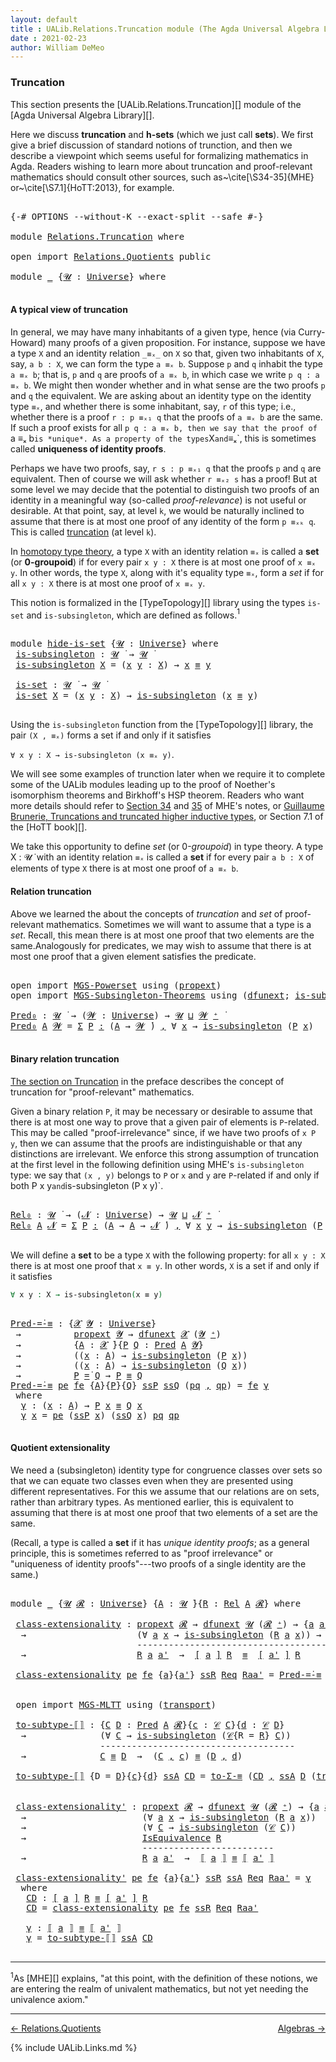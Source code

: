 ```yaml
---
layout: default
title : UALib.Relations.Truncation module (The Agda Universal Algebra Library)
date : 2021-02-23
author: William DeMeo
---
```


### <a id="truncation">Truncation</a>

This section presents the [UALib.Relations.Truncation][] module of the [Agda Universal Algebra Library][].

Here we discuss **truncation** and **h-sets** (which we just call **sets**).  We first give a brief discussion of standard notions of trunction, and then we describe a viewpoint which seems useful for formalizing mathematics in Agda. Readers wishing to learn more about truncation and proof-relevant mathematics should consult other sources, such as~\cite[\S34-35]{MHE} or~\cite[\S7.1]{HoTT:2013}, for example.

<pre class="Agda">

<a id="718" class="Symbol">{-#</a> <a id="722" class="Keyword">OPTIONS</a> <a id="730" class="Pragma">--without-K</a> <a id="742" class="Pragma">--exact-split</a> <a id="756" class="Pragma">--safe</a> <a id="763" class="Symbol">#-}</a>

<a id="768" class="Keyword">module</a> <a id="775" href="Relations.Truncation.html" class="Module">Relations.Truncation</a> <a id="796" class="Keyword">where</a>

<a id="803" class="Keyword">open</a> <a id="808" class="Keyword">import</a> <a id="815" href="Relations.Quotients.html" class="Module">Relations.Quotients</a> <a id="835" class="Keyword">public</a>

<a id="843" class="Keyword">module</a> <a id="850" href="Relations.Truncation.html#850" class="Module">_</a> <a id="852" class="Symbol">{</a><a id="853" href="Relations.Truncation.html#853" class="Bound">𝓤</a> <a id="855" class="Symbol">:</a> <a id="857" href="Agda.Primitive.html#423" class="Postulate">Universe</a><a id="865" class="Symbol">}</a> <a id="867" class="Keyword">where</a>

</pre>

#### <a id="a-typical-view-of-truncation">A typical view of truncation</a>

In general, we may have many inhabitants of a given type, hence (via Curry-Howard) many proofs of a given proposition. For instance, suppose we have a type `X` and an identity relation `_≡ₓ_` on `X` so that, given two inhabitants of `X`, say, `a b : X`, we can form the type `a ≡ₓ b`. Suppose `p` and `q` inhabit the type `a ≡ₓ b`; that is, `p` and `q` are proofs of `a ≡ₓ b`, in which case we write `p q : a ≡ₓ b`. We might then wonder whether and in what sense are the two proofs `p` and `q` the equivalent. We are asking about an identity type on the identity type `≡ₓ`, and whether there is some inhabitant, say, `r` of this type; i.e., whether there is a proof `r : p ≡ₓ₁ q` that the proofs of `a ≡ₓ b` are the same.  If such a proof exists for all `p q : a ≡ₓ b, then we say that the proof of `a ≡ₓ b` is *unique*. As a property of the types `X` and `≡ₓ`, this is sometimes called **uniqueness of identity proofs**.

Perhaps we have two proofs, say, `r s : p ≡ₓ₁ q` that the proofs `p` and `q` are equivalent. Then of course we will ask whether `r ≡ₓ₂ s` has a proof!  But at some level we may decide that the potential to distinguish two proofs of an identity in a meaningful way (so-called *proof-relevance*) is not useful or desirable.  At that point, say, at level `k`, we would be naturally inclined to assume that there is at most one proof of any identity of the form `p ≡ₓₖ q`.  This is called [truncation](https://www.cs.bham.ac.uk/~mhe/HoTT-UF-in-Agda-Lecture-Notes/HoTT-UF-Agda.html#truncation) (at level `k`).

In [homotopy type theory](https://homotopytypetheory.org), a type `X` with an identity relation `≡ₓ` is called a **set** (or **0-groupoid**) if for every pair `x y : X` there is at most one proof of `x ≡ₓ y`. In other words, the type `X`, along with it's equality type `≡ₓ`, form a *set* if for all `x y : X` there is at most one proof of `x ≡ₓ y`.

This notion is formalized in the [TypeTopology][] library using the types `is-set` and `is-subsingleton`, which are defined as follows.<span class="footnote"><sup>1</sup></span>

<pre class="Agda">

<a id="3034" class="Keyword">module</a> <a id="hide-is-set"></a><a id="3041" href="Relations.Truncation.html#3041" class="Module">hide-is-set</a> <a id="3053" class="Symbol">{</a><a id="3054" href="Relations.Truncation.html#3054" class="Bound">𝓤</a> <a id="3056" class="Symbol">:</a> <a id="3058" href="Agda.Primitive.html#423" class="Postulate">Universe</a><a id="3066" class="Symbol">}</a> <a id="3068" class="Keyword">where</a>
 <a id="hide-is-set.is-subsingleton"></a><a id="3075" href="Relations.Truncation.html#3075" class="Function">is-subsingleton</a> <a id="3091" class="Symbol">:</a> <a id="3093" href="Relations.Truncation.html#3054" class="Bound">𝓤</a> <a id="3095" href="Universes.html#403" class="Function Operator">̇</a> <a id="3097" class="Symbol">→</a> <a id="3099" href="Relations.Truncation.html#3054" class="Bound">𝓤</a> <a id="3101" href="Universes.html#403" class="Function Operator">̇</a>
 <a id="3104" href="Relations.Truncation.html#3075" class="Function">is-subsingleton</a> <a id="3120" href="Relations.Truncation.html#3120" class="Bound">X</a> <a id="3122" class="Symbol">=</a> <a id="3124" class="Symbol">(</a><a id="3125" href="Relations.Truncation.html#3125" class="Bound">x</a> <a id="3127" href="Relations.Truncation.html#3127" class="Bound">y</a> <a id="3129" class="Symbol">:</a> <a id="3131" href="Relations.Truncation.html#3120" class="Bound">X</a><a id="3132" class="Symbol">)</a> <a id="3134" class="Symbol">→</a> <a id="3136" href="Relations.Truncation.html#3125" class="Bound">x</a> <a id="3138" href="Prelude.Inverses.html#620" class="Datatype Operator">≡</a> <a id="3140" href="Relations.Truncation.html#3127" class="Bound">y</a>

 <a id="hide-is-set.is-set"></a><a id="3144" href="Relations.Truncation.html#3144" class="Function">is-set</a> <a id="3151" class="Symbol">:</a> <a id="3153" href="Relations.Truncation.html#3054" class="Bound">𝓤</a> <a id="3155" href="Universes.html#403" class="Function Operator">̇</a> <a id="3157" class="Symbol">→</a> <a id="3159" href="Relations.Truncation.html#3054" class="Bound">𝓤</a> <a id="3161" href="Universes.html#403" class="Function Operator">̇</a>
 <a id="3164" href="Relations.Truncation.html#3144" class="Function">is-set</a> <a id="3171" href="Relations.Truncation.html#3171" class="Bound">X</a> <a id="3173" class="Symbol">=</a> <a id="3175" class="Symbol">(</a><a id="3176" href="Relations.Truncation.html#3176" class="Bound">x</a> <a id="3178" href="Relations.Truncation.html#3178" class="Bound">y</a> <a id="3180" class="Symbol">:</a> <a id="3182" href="Relations.Truncation.html#3171" class="Bound">X</a><a id="3183" class="Symbol">)</a> <a id="3185" class="Symbol">→</a> <a id="3187" href="Relations.Truncation.html#3075" class="Function">is-subsingleton</a> <a id="3203" class="Symbol">(</a><a id="3204" href="Relations.Truncation.html#3176" class="Bound">x</a> <a id="3206" href="Prelude.Inverses.html#620" class="Datatype Operator">≡</a> <a id="3208" href="Relations.Truncation.html#3178" class="Bound">y</a><a id="3209" class="Symbol">)</a>

</pre>

Using the `is-subsingleton` function from the [TypeTopology][] library, the pair `(X , ≡ₓ)` forms a set if and only if it satisfies

`∀ x y : X → is-subsingleton (x ≡ₓ y)`.


We will see some examples of trunction later when we require it to complete some of the UALib modules leading up to the proof of Noether's isomorphism theorems and Birkhoff's HSP theorem.  Readers who want more details should refer to [Section 34](https://www.cs.bham.ac.uk/~mhe/HoTT-UF-in-Agda-Lecture-Notes/HoTT-UF-Agda.html#truncation) and [35](https://www.cs.bham.ac.uk/~mhe/HoTT-UF-in-Agda-Lecture-Notes/HoTT-UF-Agda.html#resizing) of MHE's notes, or [Guillaume Brunerie, Truncations and truncated higher inductive types](https://homotopytypetheory.org/2012/09/16/truncations-and-truncated-higher-inductive-types/), or Section 7.1 of the [HoTT book][].

We take this opportunity to define *set* (or 0-*groupoid*) in type theory.  A type X : 𝓤 ̇ with an identity relation `≡ₓ` is called a **set** if for every pair `a b : X` of elements of type `X` there is at most one proof of `a ≡ₓ b`.




#### <a id="relation-truncation">Relation truncation</a>

Above we learned the about the concepts of *truncation* and *set* of proof-relevant mathematics. Sometimes we will want to assume that a type is a *set*. Recall, this mean there is at most one proof that two elements are the same.Analogously for predicates, we may wish to assume that there is at most one proof that a given element satisfies the predicate.

<pre class="Agda">

<a id="4727" class="Keyword">open</a> <a id="4732" class="Keyword">import</a> <a id="4739" href="MGS-Powerset.html" class="Module">MGS-Powerset</a> <a id="4752" class="Keyword">using</a> <a id="4758" class="Symbol">(</a><a id="4759" href="MGS-Powerset.html#382" class="Function">propext</a><a id="4766" class="Symbol">)</a>
<a id="4768" class="Keyword">open</a> <a id="4773" class="Keyword">import</a> <a id="4780" href="MGS-Subsingleton-Theorems.html" class="Module">MGS-Subsingleton-Theorems</a> <a id="4806" class="Keyword">using</a> <a id="4812" class="Symbol">(</a><a id="4813" href="MGS-FunExt-from-Univalence.html#2039" class="Function">dfunext</a><a id="4820" class="Symbol">;</a> <a id="4822" href="MGS-Basic-UF.html#743" class="Function">is-subsingleton</a><a id="4837" class="Symbol">)</a>

<a id="Pred₀"></a><a id="4840" href="Relations.Truncation.html#4840" class="Function">Pred₀</a> <a id="4846" class="Symbol">:</a> <a id="4848" href="Universes.html#260" class="Generalizable">𝓤</a> <a id="4850" href="Universes.html#403" class="Function Operator">̇</a> <a id="4852" class="Symbol">→</a> <a id="4854" class="Symbol">(</a><a id="4855" href="Relations.Truncation.html#4855" class="Bound">𝓦</a> <a id="4857" class="Symbol">:</a> <a id="4859" href="Agda.Primitive.html#423" class="Postulate">Universe</a><a id="4867" class="Symbol">)</a> <a id="4869" class="Symbol">→</a> <a id="4871" href="Universes.html#260" class="Generalizable">𝓤</a> <a id="4873" href="Agda.Primitive.html#636" class="Primitive Operator">⊔</a> <a id="4875" href="Relations.Truncation.html#4855" class="Bound">𝓦</a> <a id="4877" href="Agda.Primitive.html#606" class="Primitive Operator">⁺</a> <a id="4879" href="Universes.html#403" class="Function Operator">̇</a>
<a id="4881" href="Relations.Truncation.html#4840" class="Function">Pred₀</a> <a id="4887" href="Relations.Truncation.html#4887" class="Bound">A</a> <a id="4889" href="Relations.Truncation.html#4889" class="Bound">𝓦</a> <a id="4891" class="Symbol">=</a> <a id="4893" href="MGS-MLTT.html#3074" class="Function">Σ</a> <a id="4895" href="Relations.Truncation.html#4895" class="Bound">P</a> <a id="4897" href="MGS-MLTT.html#3074" class="Function">꞉</a> <a id="4899" class="Symbol">(</a><a id="4900" href="Relations.Truncation.html#4887" class="Bound">A</a> <a id="4902" class="Symbol">→</a> <a id="4904" href="Relations.Truncation.html#4889" class="Bound">𝓦</a> <a id="4906" href="Universes.html#403" class="Function Operator">̇</a><a id="4907" class="Symbol">)</a> <a id="4909" href="MGS-MLTT.html#3074" class="Function">,</a> <a id="4911" class="Symbol">∀</a> <a id="4913" href="Relations.Truncation.html#4913" class="Bound">x</a> <a id="4915" class="Symbol">→</a> <a id="4917" href="MGS-Basic-UF.html#743" class="Function">is-subsingleton</a> <a id="4933" class="Symbol">(</a><a id="4934" href="Relations.Truncation.html#4895" class="Bound">P</a> <a id="4936" href="Relations.Truncation.html#4913" class="Bound">x</a><a id="4937" class="Symbol">)</a>

</pre>


#### <a id="binary-relation-truncation">Binary relation truncation</a>

[The section on Truncation](UALib.Preface.html#truncation) in the preface describes the concept of truncation for "proof-relevant" mathematics.

Given a binary relation `P`, it may be necessary or desirable to assume that there is at most one way to prove that a given pair of elements is `P`-related.  This may be called "proof-irrelevance" since, if we have two proofs of `x P y`, then we can assume that the proofs are indistinguishable or that any distinctions are irrelevant.  We enforce this strong assumption of truncation at the first level in the following definition using MHE's `is-subsingleton` type: we say that `(x , y)` belongs to `P` or `x` and `y` are `P`-related if and only if both P x y` and `is-subsingleton (P x y)`.

<pre class="Agda">

<a id="Rel₀"></a><a id="5779" href="Relations.Truncation.html#5779" class="Function">Rel₀</a> <a id="5784" class="Symbol">:</a> <a id="5786" href="Universes.html#260" class="Generalizable">𝓤</a> <a id="5788" href="Universes.html#403" class="Function Operator">̇</a> <a id="5790" class="Symbol">→</a> <a id="5792" class="Symbol">(</a><a id="5793" href="Relations.Truncation.html#5793" class="Bound">𝓝</a> <a id="5795" class="Symbol">:</a> <a id="5797" href="Agda.Primitive.html#423" class="Postulate">Universe</a><a id="5805" class="Symbol">)</a> <a id="5807" class="Symbol">→</a> <a id="5809" href="Universes.html#260" class="Generalizable">𝓤</a> <a id="5811" href="Agda.Primitive.html#636" class="Primitive Operator">⊔</a> <a id="5813" href="Relations.Truncation.html#5793" class="Bound">𝓝</a> <a id="5815" href="Agda.Primitive.html#606" class="Primitive Operator">⁺</a> <a id="5817" href="Universes.html#403" class="Function Operator">̇</a>
<a id="5819" href="Relations.Truncation.html#5779" class="Function">Rel₀</a> <a id="5824" href="Relations.Truncation.html#5824" class="Bound">A</a> <a id="5826" href="Relations.Truncation.html#5826" class="Bound">𝓝</a> <a id="5828" class="Symbol">=</a> <a id="5830" href="MGS-MLTT.html#3074" class="Function">Σ</a> <a id="5832" href="Relations.Truncation.html#5832" class="Bound">P</a> <a id="5834" href="MGS-MLTT.html#3074" class="Function">꞉</a> <a id="5836" class="Symbol">(</a><a id="5837" href="Relations.Truncation.html#5824" class="Bound">A</a> <a id="5839" class="Symbol">→</a> <a id="5841" href="Relations.Truncation.html#5824" class="Bound">A</a> <a id="5843" class="Symbol">→</a> <a id="5845" href="Relations.Truncation.html#5826" class="Bound">𝓝</a> <a id="5847" href="Universes.html#403" class="Function Operator">̇</a><a id="5848" class="Symbol">)</a> <a id="5850" href="MGS-MLTT.html#3074" class="Function">,</a> <a id="5852" class="Symbol">∀</a> <a id="5854" href="Relations.Truncation.html#5854" class="Bound">x</a> <a id="5856" href="Relations.Truncation.html#5856" class="Bound">y</a> <a id="5858" class="Symbol">→</a> <a id="5860" href="MGS-Basic-UF.html#743" class="Function">is-subsingleton</a> <a id="5876" class="Symbol">(</a><a id="5877" href="Relations.Truncation.html#5832" class="Bound">P</a> <a id="5879" href="Relations.Truncation.html#5854" class="Bound">x</a> <a id="5881" href="Relations.Truncation.html#5856" class="Bound">y</a><a id="5882" class="Symbol">)</a>

</pre>

We will define a **set** to be a type `X` with the following property: for all `x y : X` there is at most one proof that `x ≡ y`.  In other words, `X` is a set if and only if it satisfies

```agda
∀ x y : X → is-subsingleton(x ≡ y)
```

<pre class="Agda">

<a id="Pred-=̇-≡"></a><a id="6148" href="Relations.Truncation.html#6148" class="Function">Pred-=̇-≡</a> <a id="6158" class="Symbol">:</a> <a id="6160" class="Symbol">{</a><a id="6161" href="Relations.Truncation.html#6161" class="Bound">𝓧</a> <a id="6163" href="Relations.Truncation.html#6163" class="Bound">𝓨</a> <a id="6165" class="Symbol">:</a> <a id="6167" href="Agda.Primitive.html#423" class="Postulate">Universe</a><a id="6175" class="Symbol">}</a>
 <a id="6178" class="Symbol">→</a>          <a id="6189" href="MGS-Powerset.html#382" class="Function">propext</a> <a id="6197" href="Relations.Truncation.html#6163" class="Bound">𝓨</a> <a id="6199" class="Symbol">→</a> <a id="6201" href="MGS-FunExt-from-Univalence.html#2039" class="Function">dfunext</a> <a id="6209" href="Relations.Truncation.html#6161" class="Bound">𝓧</a> <a id="6211" class="Symbol">(</a><a id="6212" href="Relations.Truncation.html#6163" class="Bound">𝓨</a> <a id="6214" href="Agda.Primitive.html#606" class="Primitive Operator">⁺</a><a id="6215" class="Symbol">)</a>
 <a id="6218" class="Symbol">→</a>          <a id="6229" class="Symbol">{</a><a id="6230" href="Relations.Truncation.html#6230" class="Bound">A</a> <a id="6232" class="Symbol">:</a> <a id="6234" href="Relations.Truncation.html#6161" class="Bound">𝓧</a> <a id="6236" href="Universes.html#403" class="Function Operator">̇</a><a id="6237" class="Symbol">}{</a><a id="6239" href="Relations.Truncation.html#6239" class="Bound">P</a> <a id="6241" href="Relations.Truncation.html#6241" class="Bound">Q</a> <a id="6243" class="Symbol">:</a> <a id="6245" href="Relations.Unary.html#1062" class="Function">Pred</a> <a id="6250" href="Relations.Truncation.html#6230" class="Bound">A</a> <a id="6252" href="Relations.Truncation.html#6163" class="Bound">𝓨</a><a id="6253" class="Symbol">}</a>
 <a id="6256" class="Symbol">→</a>          <a id="6267" class="Symbol">((</a><a id="6269" href="Relations.Truncation.html#6269" class="Bound">x</a> <a id="6271" class="Symbol">:</a> <a id="6273" href="Relations.Truncation.html#6230" class="Bound">A</a><a id="6274" class="Symbol">)</a> <a id="6276" class="Symbol">→</a> <a id="6278" href="MGS-Basic-UF.html#743" class="Function">is-subsingleton</a> <a id="6294" class="Symbol">(</a><a id="6295" href="Relations.Truncation.html#6239" class="Bound">P</a> <a id="6297" href="Relations.Truncation.html#6269" class="Bound">x</a><a id="6298" class="Symbol">))</a>
 <a id="6302" class="Symbol">→</a>          <a id="6313" class="Symbol">((</a><a id="6315" href="Relations.Truncation.html#6315" class="Bound">x</a> <a id="6317" class="Symbol">:</a> <a id="6319" href="Relations.Truncation.html#6230" class="Bound">A</a><a id="6320" class="Symbol">)</a> <a id="6322" class="Symbol">→</a> <a id="6324" href="MGS-Basic-UF.html#743" class="Function">is-subsingleton</a> <a id="6340" class="Symbol">(</a><a id="6341" href="Relations.Truncation.html#6241" class="Bound">Q</a> <a id="6343" href="Relations.Truncation.html#6315" class="Bound">x</a><a id="6344" class="Symbol">))</a>
 <a id="6348" class="Symbol">→</a>          <a id="6359" href="Relations.Truncation.html#6239" class="Bound">P</a> <a id="6361" href="Relations.Unary.html#3067" class="Function Operator">=̇</a> <a id="6364" href="Relations.Truncation.html#6241" class="Bound">Q</a> <a id="6366" class="Symbol">→</a> <a id="6368" href="Relations.Truncation.html#6239" class="Bound">P</a> <a id="6370" href="Prelude.Inverses.html#620" class="Datatype Operator">≡</a> <a id="6372" href="Relations.Truncation.html#6241" class="Bound">Q</a>
<a id="6374" href="Relations.Truncation.html#6148" class="Function">Pred-=̇-≡</a> <a id="6384" href="Relations.Truncation.html#6384" class="Bound">pe</a> <a id="6387" href="Relations.Truncation.html#6387" class="Bound">fe</a> <a id="6390" class="Symbol">{</a><a id="6391" href="Relations.Truncation.html#6391" class="Bound">A</a><a id="6392" class="Symbol">}{</a><a id="6394" href="Relations.Truncation.html#6394" class="Bound">P</a><a id="6395" class="Symbol">}{</a><a id="6397" href="Relations.Truncation.html#6397" class="Bound">Q</a><a id="6398" class="Symbol">}</a> <a id="6400" href="Relations.Truncation.html#6400" class="Bound">ssP</a> <a id="6404" href="Relations.Truncation.html#6404" class="Bound">ssQ</a> <a id="6408" class="Symbol">(</a><a id="6409" href="Relations.Truncation.html#6409" class="Bound">pq</a> <a id="6412" href="Prelude.Equality.html#463" class="InductiveConstructor Operator">,</a> <a id="6414" href="Relations.Truncation.html#6414" class="Bound">qp</a><a id="6416" class="Symbol">)</a> <a id="6418" class="Symbol">=</a> <a id="6420" href="Relations.Truncation.html#6387" class="Bound">fe</a> <a id="6423" href="Relations.Truncation.html#6434" class="Function">γ</a>
 <a id="6426" class="Keyword">where</a>
  <a id="6434" href="Relations.Truncation.html#6434" class="Function">γ</a> <a id="6436" class="Symbol">:</a> <a id="6438" class="Symbol">(</a><a id="6439" href="Relations.Truncation.html#6439" class="Bound">x</a> <a id="6441" class="Symbol">:</a> <a id="6443" href="Relations.Truncation.html#6391" class="Bound">A</a><a id="6444" class="Symbol">)</a> <a id="6446" class="Symbol">→</a> <a id="6448" href="Relations.Truncation.html#6394" class="Bound">P</a> <a id="6450" href="Relations.Truncation.html#6439" class="Bound">x</a> <a id="6452" href="Prelude.Inverses.html#620" class="Datatype Operator">≡</a> <a id="6454" href="Relations.Truncation.html#6397" class="Bound">Q</a> <a id="6456" href="Relations.Truncation.html#6439" class="Bound">x</a>
  <a id="6460" href="Relations.Truncation.html#6434" class="Function">γ</a> <a id="6462" href="Relations.Truncation.html#6462" class="Bound">x</a> <a id="6464" class="Symbol">=</a> <a id="6466" href="Relations.Truncation.html#6384" class="Bound">pe</a> <a id="6469" class="Symbol">(</a><a id="6470" href="Relations.Truncation.html#6400" class="Bound">ssP</a> <a id="6474" href="Relations.Truncation.html#6462" class="Bound">x</a><a id="6475" class="Symbol">)</a> <a id="6477" class="Symbol">(</a><a id="6478" href="Relations.Truncation.html#6404" class="Bound">ssQ</a> <a id="6482" href="Relations.Truncation.html#6462" class="Bound">x</a><a id="6483" class="Symbol">)</a> <a id="6485" href="Relations.Truncation.html#6409" class="Bound">pq</a> <a id="6488" href="Relations.Truncation.html#6414" class="Bound">qp</a>

</pre>


#### <a id="quotient-extensionality">Quotient extensionality</a>

We need a (subsingleton) identity type for congruence classes over sets so that we can equate two classes even when they are presented using different representatives.  For this we assume that our relations are on sets, rather than arbitrary types.  As mentioned earlier, this is equivalent to assuming that there is at most one proof that two elements of a set are the same.

(Recall, a type is called a **set** if it has *unique identity proofs*; as a general principle, this is sometimes referred to as "proof irrelevance" or "uniqueness of identity proofs"---two proofs of a single identity are the same.)

<pre class="Agda">

<a id="7196" class="Keyword">module</a> <a id="7203" href="Relations.Truncation.html#7203" class="Module">_</a> <a id="7205" class="Symbol">{</a><a id="7206" href="Relations.Truncation.html#7206" class="Bound">𝓤</a> <a id="7208" href="Relations.Truncation.html#7208" class="Bound">𝓡</a> <a id="7210" class="Symbol">:</a> <a id="7212" href="Agda.Primitive.html#423" class="Postulate">Universe</a><a id="7220" class="Symbol">}</a> <a id="7222" class="Symbol">{</a><a id="7223" href="Relations.Truncation.html#7223" class="Bound">A</a> <a id="7225" class="Symbol">:</a> <a id="7227" href="Relations.Truncation.html#7206" class="Bound">𝓤</a> <a id="7229" href="Universes.html#403" class="Function Operator">̇</a><a id="7230" class="Symbol">}{</a><a id="7232" href="Relations.Truncation.html#7232" class="Bound">R</a> <a id="7234" class="Symbol">:</a> <a id="7236" href="Relations.Binary.html#1464" class="Function">Rel</a> <a id="7240" href="Relations.Truncation.html#7223" class="Bound">A</a> <a id="7242" href="Relations.Truncation.html#7208" class="Bound">𝓡</a><a id="7243" class="Symbol">}</a> <a id="7245" class="Keyword">where</a>

 <a id="7253" href="Relations.Truncation.html#7253" class="Function">class-extensionality</a> <a id="7274" class="Symbol">:</a> <a id="7276" href="MGS-Powerset.html#382" class="Function">propext</a> <a id="7284" href="Relations.Truncation.html#7208" class="Bound">𝓡</a> <a id="7286" class="Symbol">→</a> <a id="7288" href="MGS-FunExt-from-Univalence.html#2039" class="Function">dfunext</a> <a id="7296" href="Relations.Truncation.html#7206" class="Bound">𝓤</a> <a id="7298" class="Symbol">(</a><a id="7299" href="Relations.Truncation.html#7208" class="Bound">𝓡</a> <a id="7301" href="Agda.Primitive.html#606" class="Primitive Operator">⁺</a><a id="7302" class="Symbol">)</a> <a id="7304" class="Symbol">→</a> <a id="7306" class="Symbol">{</a><a id="7307" href="Relations.Truncation.html#7307" class="Bound">a</a> <a id="7309" href="Relations.Truncation.html#7309" class="Bound">a&#39;</a> <a id="7312" class="Symbol">:</a> <a id="7314" href="Relations.Truncation.html#7223" class="Bound">A</a><a id="7315" class="Symbol">}</a>
  <a id="7319" class="Symbol">→</a>                     <a id="7341" class="Symbol">(∀</a> <a id="7344" href="Relations.Truncation.html#7344" class="Bound">a</a> <a id="7346" href="Relations.Truncation.html#7346" class="Bound">x</a> <a id="7348" class="Symbol">→</a> <a id="7350" href="MGS-Basic-UF.html#743" class="Function">is-subsingleton</a> <a id="7366" class="Symbol">(</a><a id="7367" href="Relations.Truncation.html#7232" class="Bound">R</a> <a id="7369" href="Relations.Truncation.html#7344" class="Bound">a</a> <a id="7371" href="Relations.Truncation.html#7346" class="Bound">x</a><a id="7372" class="Symbol">))</a> <a id="7375" class="Symbol">→</a> <a id="7377" href="Relations.Quotients.html#1978" class="Record">IsEquivalence</a> <a id="7391" href="Relations.Truncation.html#7232" class="Bound">R</a>
                        <a id="7417" class="Comment">----------------------------------------------------</a>
  <a id="7472" class="Symbol">→</a>                     <a id="7494" href="Relations.Truncation.html#7232" class="Bound">R</a> <a id="7496" href="Relations.Truncation.html#7307" class="Bound">a</a> <a id="7498" href="Relations.Truncation.html#7309" class="Bound">a&#39;</a>  <a id="7502" class="Symbol">→</a>  <a id="7505" href="Relations.Quotients.html#3026" class="Function Operator">[</a> <a id="7507" href="Relations.Truncation.html#7307" class="Bound">a</a> <a id="7509" href="Relations.Quotients.html#3026" class="Function Operator">]</a> <a id="7511" href="Relations.Truncation.html#7232" class="Bound">R</a>  <a id="7514" href="Prelude.Inverses.html#620" class="Datatype Operator">≡</a>  <a id="7517" href="Relations.Quotients.html#3026" class="Function Operator">[</a> <a id="7519" href="Relations.Truncation.html#7309" class="Bound">a&#39;</a> <a id="7522" href="Relations.Quotients.html#3026" class="Function Operator">]</a> <a id="7524" href="Relations.Truncation.html#7232" class="Bound">R</a>

 <a id="7528" href="Relations.Truncation.html#7253" class="Function">class-extensionality</a> <a id="7549" href="Relations.Truncation.html#7549" class="Bound">pe</a> <a id="7552" href="Relations.Truncation.html#7552" class="Bound">fe</a> <a id="7555" class="Symbol">{</a><a id="7556" href="Relations.Truncation.html#7556" class="Bound">a</a><a id="7557" class="Symbol">}{</a><a id="7559" href="Relations.Truncation.html#7559" class="Bound">a&#39;</a><a id="7561" class="Symbol">}</a> <a id="7563" href="Relations.Truncation.html#7563" class="Bound">ssR</a> <a id="7567" href="Relations.Truncation.html#7567" class="Bound">Req</a> <a id="7571" href="Relations.Truncation.html#7571" class="Bound">Raa&#39;</a> <a id="7576" class="Symbol">=</a> <a id="7578" href="Relations.Truncation.html#6148" class="Function">Pred-=̇-≡</a> <a id="7588" href="Relations.Truncation.html#7549" class="Bound">pe</a> <a id="7591" href="Relations.Truncation.html#7552" class="Bound">fe</a> <a id="7594" class="Symbol">(</a><a id="7595" href="Relations.Truncation.html#7563" class="Bound">ssR</a> <a id="7599" href="Relations.Truncation.html#7556" class="Bound">a</a><a id="7600" class="Symbol">)(</a><a id="7602" href="Relations.Truncation.html#7563" class="Bound">ssR</a> <a id="7606" href="Relations.Truncation.html#7559" class="Bound">a&#39;</a><a id="7608" class="Symbol">)(</a><a id="7610" href="Relations.Quotients.html#4850" class="Function">/-=̇</a> <a id="7615" href="Relations.Truncation.html#7567" class="Bound">Req</a> <a id="7619" href="Relations.Truncation.html#7571" class="Bound">Raa&#39;</a><a id="7623" class="Symbol">)</a>


 <a id="7628" class="Keyword">open</a> <a id="7633" class="Keyword">import</a> <a id="7640" href="MGS-MLTT.html" class="Module">MGS-MLTT</a> <a id="7649" class="Keyword">using</a> <a id="7655" class="Symbol">(</a><a id="7656" href="MGS-MLTT.html#4946" class="Function">transport</a><a id="7665" class="Symbol">)</a>

 <a id="7669" href="Relations.Truncation.html#7669" class="Function">to-subtype-⟦⟧</a> <a id="7683" class="Symbol">:</a> <a id="7685" class="Symbol">{</a><a id="7686" href="Relations.Truncation.html#7686" class="Bound">C</a> <a id="7688" href="Relations.Truncation.html#7688" class="Bound">D</a> <a id="7690" class="Symbol">:</a> <a id="7692" href="Relations.Unary.html#1062" class="Function">Pred</a> <a id="7697" href="Relations.Truncation.html#7223" class="Bound">A</a> <a id="7699" href="Relations.Truncation.html#7208" class="Bound">𝓡</a><a id="7700" class="Symbol">}{</a><a id="7702" href="Relations.Truncation.html#7702" class="Bound">c</a> <a id="7704" class="Symbol">:</a> <a id="7706" href="Relations.Quotients.html#3255" class="Function">𝒞</a> <a id="7708" href="Relations.Truncation.html#7686" class="Bound">C</a><a id="7709" class="Symbol">}{</a><a id="7711" href="Relations.Truncation.html#7711" class="Bound">d</a> <a id="7713" class="Symbol">:</a> <a id="7715" href="Relations.Quotients.html#3255" class="Function">𝒞</a> <a id="7717" href="Relations.Truncation.html#7688" class="Bound">D</a><a id="7718" class="Symbol">}</a> 
  <a id="7723" class="Symbol">→</a>              <a id="7738" class="Symbol">(∀</a> <a id="7741" href="Relations.Truncation.html#7741" class="Bound">C</a> <a id="7743" class="Symbol">→</a> <a id="7745" href="MGS-Basic-UF.html#743" class="Function">is-subsingleton</a> <a id="7761" class="Symbol">(</a><a id="7762" href="Relations.Quotients.html#3255" class="Function">𝒞</a><a id="7763" class="Symbol">{</a><a id="7764" class="Argument">R</a> <a id="7766" class="Symbol">=</a> <a id="7768" href="Relations.Truncation.html#7232" class="Bound">R</a><a id="7769" class="Symbol">}</a> <a id="7771" href="Relations.Truncation.html#7741" class="Bound">C</a><a id="7772" class="Symbol">))</a>
                 <a id="7792" class="Comment">-------------------------------------</a>
  <a id="7832" class="Symbol">→</a>              <a id="7847" href="Relations.Truncation.html#7686" class="Bound">C</a> <a id="7849" href="Prelude.Inverses.html#620" class="Datatype Operator">≡</a> <a id="7851" href="Relations.Truncation.html#7688" class="Bound">D</a>  <a id="7854" class="Symbol">→</a>  <a id="7857" class="Symbol">(</a><a id="7858" href="Relations.Truncation.html#7686" class="Bound">C</a> <a id="7860" href="Prelude.Equality.html#463" class="InductiveConstructor Operator">,</a> <a id="7862" href="Relations.Truncation.html#7702" class="Bound">c</a><a id="7863" class="Symbol">)</a> <a id="7865" href="Prelude.Inverses.html#620" class="Datatype Operator">≡</a> <a id="7867" class="Symbol">(</a><a id="7868" href="Relations.Truncation.html#7688" class="Bound">D</a> <a id="7870" href="Prelude.Equality.html#463" class="InductiveConstructor Operator">,</a> <a id="7872" href="Relations.Truncation.html#7711" class="Bound">d</a><a id="7873" class="Symbol">)</a>

 <a id="7877" href="Relations.Truncation.html#7669" class="Function">to-subtype-⟦⟧</a> <a id="7891" class="Symbol">{</a><a id="7892" class="Argument">D</a> <a id="7894" class="Symbol">=</a> <a id="7896" href="Relations.Truncation.html#7896" class="Bound">D</a><a id="7897" class="Symbol">}{</a><a id="7899" href="Relations.Truncation.html#7899" class="Bound">c</a><a id="7900" class="Symbol">}{</a><a id="7902" href="Relations.Truncation.html#7902" class="Bound">d</a><a id="7903" class="Symbol">}</a> <a id="7905" href="Relations.Truncation.html#7905" class="Bound">ssA</a> <a id="7909" href="Relations.Truncation.html#7909" class="Bound">CD</a> <a id="7912" class="Symbol">=</a> <a id="7914" href="MGS-Basic-UF.html#7284" class="Function">to-Σ-≡</a> <a id="7921" class="Symbol">(</a><a id="7922" href="Relations.Truncation.html#7909" class="Bound">CD</a> <a id="7925" href="Prelude.Equality.html#463" class="InductiveConstructor Operator">,</a> <a id="7927" href="Relations.Truncation.html#7905" class="Bound">ssA</a> <a id="7931" href="Relations.Truncation.html#7896" class="Bound">D</a> <a id="7933" class="Symbol">(</a><a id="7934" href="MGS-MLTT.html#4946" class="Function">transport</a> <a id="7944" href="Relations.Quotients.html#3255" class="Function">𝒞</a> <a id="7946" href="Relations.Truncation.html#7909" class="Bound">CD</a> <a id="7949" href="Relations.Truncation.html#7899" class="Bound">c</a><a id="7950" class="Symbol">)</a> <a id="7952" href="Relations.Truncation.html#7902" class="Bound">d</a><a id="7953" class="Symbol">)</a>


 <a id="7958" href="Relations.Truncation.html#7958" class="Function">class-extensionality&#39;</a> <a id="7980" class="Symbol">:</a> <a id="7982" href="MGS-Powerset.html#382" class="Function">propext</a> <a id="7990" href="Relations.Truncation.html#7208" class="Bound">𝓡</a> <a id="7992" class="Symbol">→</a> <a id="7994" href="MGS-FunExt-from-Univalence.html#2039" class="Function">dfunext</a> <a id="8002" href="Relations.Truncation.html#7206" class="Bound">𝓤</a> <a id="8004" class="Symbol">(</a><a id="8005" href="Relations.Truncation.html#7208" class="Bound">𝓡</a> <a id="8007" href="Agda.Primitive.html#606" class="Primitive Operator">⁺</a><a id="8008" class="Symbol">)</a> <a id="8010" class="Symbol">→</a> <a id="8012" class="Symbol">{</a><a id="8013" href="Relations.Truncation.html#8013" class="Bound">a</a> <a id="8015" href="Relations.Truncation.html#8015" class="Bound">a&#39;</a> <a id="8018" class="Symbol">:</a> <a id="8020" href="Relations.Truncation.html#7223" class="Bound">A</a><a id="8021" class="Symbol">}</a>
  <a id="8025" class="Symbol">→</a>                      <a id="8048" class="Symbol">(∀</a> <a id="8051" href="Relations.Truncation.html#8051" class="Bound">a</a> <a id="8053" href="Relations.Truncation.html#8053" class="Bound">x</a> <a id="8055" class="Symbol">→</a> <a id="8057" href="MGS-Basic-UF.html#743" class="Function">is-subsingleton</a> <a id="8073" class="Symbol">(</a><a id="8074" href="Relations.Truncation.html#7232" class="Bound">R</a> <a id="8076" href="Relations.Truncation.html#8051" class="Bound">a</a> <a id="8078" href="Relations.Truncation.html#8053" class="Bound">x</a><a id="8079" class="Symbol">))</a>
  <a id="8084" class="Symbol">→</a>                      <a id="8107" class="Symbol">(∀</a> <a id="8110" href="Relations.Truncation.html#8110" class="Bound">C</a> <a id="8112" class="Symbol">→</a> <a id="8114" href="MGS-Basic-UF.html#743" class="Function">is-subsingleton</a> <a id="8130" class="Symbol">(</a><a id="8131" href="Relations.Quotients.html#3255" class="Function">𝒞</a> <a id="8133" href="Relations.Truncation.html#8110" class="Bound">C</a><a id="8134" class="Symbol">))</a>
  <a id="8139" class="Symbol">→</a>                      <a id="8162" href="Relations.Quotients.html#1978" class="Record">IsEquivalence</a> <a id="8176" href="Relations.Truncation.html#7232" class="Bound">R</a>
                         <a id="8203" class="Comment">-------------------------</a>
  <a id="8231" class="Symbol">→</a>                      <a id="8254" href="Relations.Truncation.html#7232" class="Bound">R</a> <a id="8256" href="Relations.Truncation.html#8013" class="Bound">a</a> <a id="8258" href="Relations.Truncation.html#8015" class="Bound">a&#39;</a>  <a id="8262" class="Symbol">→</a>  <a id="8265" href="Relations.Quotients.html#3927" class="Function Operator">⟦</a> <a id="8267" href="Relations.Truncation.html#8013" class="Bound">a</a> <a id="8269" href="Relations.Quotients.html#3927" class="Function Operator">⟧</a> <a id="8271" href="Prelude.Inverses.html#620" class="Datatype Operator">≡</a> <a id="8273" href="Relations.Quotients.html#3927" class="Function Operator">⟦</a> <a id="8275" href="Relations.Truncation.html#8015" class="Bound">a&#39;</a> <a id="8278" href="Relations.Quotients.html#3927" class="Function Operator">⟧</a>

 <a id="8282" href="Relations.Truncation.html#7958" class="Function">class-extensionality&#39;</a> <a id="8304" href="Relations.Truncation.html#8304" class="Bound">pe</a> <a id="8307" href="Relations.Truncation.html#8307" class="Bound">fe</a> <a id="8310" class="Symbol">{</a><a id="8311" href="Relations.Truncation.html#8311" class="Bound">a</a><a id="8312" class="Symbol">}{</a><a id="8314" href="Relations.Truncation.html#8314" class="Bound">a&#39;</a><a id="8316" class="Symbol">}</a> <a id="8318" href="Relations.Truncation.html#8318" class="Bound">ssR</a> <a id="8322" href="Relations.Truncation.html#8322" class="Bound">ssA</a> <a id="8326" href="Relations.Truncation.html#8326" class="Bound">Req</a> <a id="8330" href="Relations.Truncation.html#8330" class="Bound">Raa&#39;</a> <a id="8335" class="Symbol">=</a> <a id="8337" href="Relations.Truncation.html#8426" class="Function">γ</a>
  <a id="8341" class="Keyword">where</a>
   <a id="8350" href="Relations.Truncation.html#8350" class="Function">CD</a> <a id="8353" class="Symbol">:</a> <a id="8355" href="Relations.Quotients.html#3026" class="Function Operator">[</a> <a id="8357" href="Relations.Truncation.html#8311" class="Bound">a</a> <a id="8359" href="Relations.Quotients.html#3026" class="Function Operator">]</a> <a id="8361" href="Relations.Truncation.html#7232" class="Bound">R</a> <a id="8363" href="Prelude.Inverses.html#620" class="Datatype Operator">≡</a> <a id="8365" href="Relations.Quotients.html#3026" class="Function Operator">[</a> <a id="8367" href="Relations.Truncation.html#8314" class="Bound">a&#39;</a> <a id="8370" href="Relations.Quotients.html#3026" class="Function Operator">]</a> <a id="8372" href="Relations.Truncation.html#7232" class="Bound">R</a>
   <a id="8377" href="Relations.Truncation.html#8350" class="Function">CD</a> <a id="8380" class="Symbol">=</a> <a id="8382" href="Relations.Truncation.html#7253" class="Function">class-extensionality</a> <a id="8403" href="Relations.Truncation.html#8304" class="Bound">pe</a> <a id="8406" href="Relations.Truncation.html#8307" class="Bound">fe</a> <a id="8409" href="Relations.Truncation.html#8318" class="Bound">ssR</a> <a id="8413" href="Relations.Truncation.html#8326" class="Bound">Req</a> <a id="8417" href="Relations.Truncation.html#8330" class="Bound">Raa&#39;</a>

   <a id="8426" href="Relations.Truncation.html#8426" class="Function">γ</a> <a id="8428" class="Symbol">:</a> <a id="8430" href="Relations.Quotients.html#3927" class="Function Operator">⟦</a> <a id="8432" href="Relations.Truncation.html#8311" class="Bound">a</a> <a id="8434" href="Relations.Quotients.html#3927" class="Function Operator">⟧</a> <a id="8436" href="Prelude.Inverses.html#620" class="Datatype Operator">≡</a> <a id="8438" href="Relations.Quotients.html#3927" class="Function Operator">⟦</a> <a id="8440" href="Relations.Truncation.html#8314" class="Bound">a&#39;</a> <a id="8443" href="Relations.Quotients.html#3927" class="Function Operator">⟧</a>
   <a id="8448" href="Relations.Truncation.html#8426" class="Function">γ</a> <a id="8450" class="Symbol">=</a> <a id="8452" href="Relations.Truncation.html#7669" class="Function">to-subtype-⟦⟧</a> <a id="8466" href="Relations.Truncation.html#8322" class="Bound">ssA</a> <a id="8470" href="Relations.Truncation.html#8350" class="Function">CD</a>

</pre>




-----------------------------------

<span class="footnote"><sup>1</sup>As [MHE][] explains, "at this point, with the definition of these notions, we are entering the realm of univalent mathematics, but not yet needing the univalence axiom."</span>

----------------------------------------

[← Relations.Quotients](Relations.Quotients.html)
<span style="float:right;">[Algebras →](Algebras.html)</span>


{% include UALib.Links.md %}

